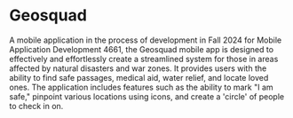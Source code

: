 # Geosquad
A mobile application in the process of development in Fall 2024 for Mobile Application Development 4661, the Geosquad mobile app is designed to effectively and effortlessly create a streamlined system for those in areas affected by natural disasters and war zones. It provides users with the ability to find safe passages, medical aid, water relief, and locate loved ones. The application includes features such as the ability to mark "I am safe," pinpoint various locations using icons, and create a 'circle' of people to check in on.
